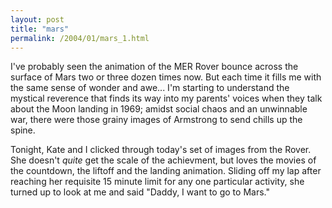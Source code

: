 ```yaml
---
layout: post
title: "mars"
permalink: /2004/01/mars_1.html
---
```


<p>I've probably seen the animation of the MER Rover bounce across the surface of Mars two or three dozen times now.  But each time it fills me with the same sense of wonder and awe...  I'm starting to understand the mystical reverence that finds its way into my parents' voices when they talk about the Moon landing in 1969; amidst social chaos and an unwinnable war, there were those grainy images of Armstrong to send chills up the spine.</p>

<p>Tonight, Kate and I clicked through today's set of images from the Rover.  She doesn't <em>quite</em> get the scale of the achievment, but loves the movies of the countdown, the liftoff and the landing animation.  Sliding off my lap after reaching her requisite 15 minute limit for any one particular activity, she turned up to look at me and said "Daddy, I want to go to Mars."</p>


